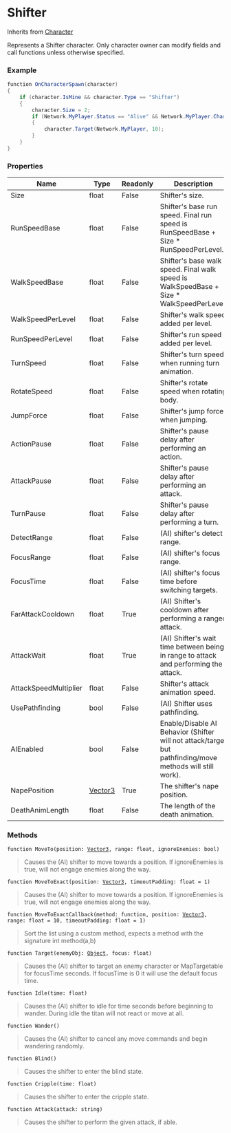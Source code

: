 # Shifter
Inherits from [Character](../objects/Character.md)

Represents a Shifter character.
Only character owner can modify fields and call functions unless otherwise specified.

### Example
```csharp
function OnCharacterSpawn(character)
{
    if (character.IsMine && character.Type == "Shifter")
    {
        character.Size = 2;
        if (Network.MyPlayer.Status == "Alive" && Network.MyPlayer.Character.Type == "Human")
        {
            character.Target(Network.MyPlayer, 10);
        }
    }
}
```
### Properties
|Name|Type|Readonly|Description|
|---|---|---|---|
|Size|float|False|Shifter's size.|
|RunSpeedBase|float|False|Shifter's base run speed. Final run speed is RunSpeedBase + Size * RunSpeedPerLevel.|
|WalkSpeedBase|float|False|Shifter's base walk speed. Final walk speed is WalkSpeedBase + Size * WalkSpeedPerLevel.|
|WalkSpeedPerLevel|float|False|Shifter's walk speed added per level.|
|RunSpeedPerLevel|float|False|Shifter's run speed added per level.|
|TurnSpeed|float|False|Shifter's turn speed when running turn animation.|
|RotateSpeed|float|False|Shifter's rotate speed when rotating body.|
|JumpForce|float|False|Shifter's jump force when jumping.|
|ActionPause|float|False|Shifter's pause delay after performing an action.|
|AttackPause|float|False|Shifter's pause delay after performing an attack.|
|TurnPause|float|False|Shifter's pause delay after performing a turn.|
|DetectRange|float|False|(AI) shifter's detect range.|
|FocusRange|float|False|(AI) shifter's focus range.|
|FocusTime|float|False|(AI) shifter's focus time before switching targets.|
|FarAttackCooldown|float|True|(AI) Shifter's cooldown after performing a ranged attack.|
|AttackWait|float|True|(AI) Shifter's wait time between being in range to attack and performing the attack.|
|AttackSpeedMultiplier|float|False|Shifter's attack animation speed.|
|UsePathfinding|bool|False|(AI) Shifter uses pathfinding.|
|AIEnabled|bool|False|Enable/Disable AI Behavior (Shifter will not attack/target but pathfinding/move methods will still work).|
|NapePosition|[Vector3](../objects/Vector3.md)|True|The shifter's nape position.|
|DeathAnimLength|float|False|The length of the death animation.|


### Methods
<pre class="language-typescript"><code class="lang-typescript">function MoveTo(position: <a data-footnote-ref href="#user-content-fn-43">Vector3</a>, range: float, ignoreEnemies: bool)</code></pre>
> Causes the (AI) shifter to move towards a position. If ignoreEnemies is true, will not engage enemies along the way.
> 
<pre class="language-typescript"><code class="lang-typescript">function MoveToExact(position: <a data-footnote-ref href="#user-content-fn-43">Vector3</a>, timeoutPadding: float = 1)</code></pre>
> Causes the (AI) shifter to move towards a position. If ignoreEnemies is true, will not engage enemies along the way.
> 
<pre class="language-typescript"><code class="lang-typescript">function MoveToExactCallback(method: function, position: <a data-footnote-ref href="#user-content-fn-43">Vector3</a>, range: float = 10, timeoutPadding: float = 1)</code></pre>
> Sort the list using a custom method, expects a method with the signature int method(a,b)
> 
<pre class="language-typescript"><code class="lang-typescript">function Target(enemyObj: <a data-footnote-ref href="#user-content-fn-45">Object</a>, focus: float)</code></pre>
> Causes the (AI) shifter to target an enemy character or MapTargetable for focusTime seconds. If focusTime is 0 it will use the default focus time.
> 
<pre class="language-typescript"><code class="lang-typescript">function Idle(time: float)</code></pre>
> Causes the (AI) shifter to idle for time seconds before beginning to wander. During idle the titan will not react or move at all.
> 
<pre class="language-typescript"><code class="lang-typescript">function Wander()</code></pre>
> Causes the (AI) shifter to cancel any move commands and begin wandering randomly.
> 
<pre class="language-typescript"><code class="lang-typescript">function Blind()</code></pre>
> Causes the shifter to enter the blind state.
> 
<pre class="language-typescript"><code class="lang-typescript">function Cripple(time: float)</code></pre>
> Causes the shifter to enter the cripple state.
> 
<pre class="language-typescript"><code class="lang-typescript">function Attack(attack: string)</code></pre>
> Causes the shifter to perform the given attack, if able.
> 

[^0]: [Camera](../static/Camera.md)
[^1]: [Character](../objects/Character.md)
[^2]: [Collider](../objects/Collider.md)
[^3]: [Collision](../objects/Collision.md)
[^4]: [Color](../objects/Color.md)
[^5]: [Convert](../static/Convert.md)
[^6]: [Cutscene](../static/Cutscene.md)
[^7]: [Dict](../objects/Dict.md)
[^8]: [Game](../static/Game.md)
[^9]: [Human](../objects/Human.md)
[^10]: [Input](../static/Input.md)
[^11]: [Json](../static/Json.md)
[^12]: [LightBuiltin](../static/LightBuiltin.md)
[^13]: [LineCastHitResult](../objects/LineCastHitResult.md)
[^14]: [LineRenderer](../objects/LineRenderer.md)
[^15]: [List](../objects/List.md)
[^16]: [Locale](../static/Locale.md)
[^17]: [LodBuiltin](../static/LodBuiltin.md)
[^18]: [Map](../static/Map.md)
[^19]: [MapObject](../objects/MapObject.md)
[^20]: [MapTargetable](../objects/MapTargetable.md)
[^21]: [Math](../static/Math.md)
[^22]: [NavmeshObstacleBuiltin](../static/NavmeshObstacleBuiltin.md)
[^23]: [Network](../static/Network.md)
[^24]: [NetworkView](../objects/NetworkView.md)
[^25]: [PersistentData](../static/PersistentData.md)
[^26]: [Physics](../static/Physics.md)
[^27]: [PhysicsMaterialBuiltin](../static/PhysicsMaterialBuiltin.md)
[^28]: [Player](../objects/Player.md)
[^29]: [Prefab](../objects/Prefab.md)
[^30]: [Quaternion](../objects/Quaternion.md)
[^31]: [Random](../objects/Random.md)
[^32]: [Range](../objects/Range.md)
[^33]: [RigidbodyBuiltin](../static/RigidbodyBuiltin.md)
[^34]: [RoomData](../static/RoomData.md)
[^35]: [Set](../objects/Set.md)
[^36]: [Shifter](../objects/Shifter.md)
[^37]: [String](../static/String.md)
[^38]: [Time](../static/Time.md)
[^39]: [Titan](../objects/Titan.md)
[^40]: [Transform](../objects/Transform.md)
[^41]: [UI](../static/UI.md)
[^42]: [Vector2](../objects/Vector2.md)
[^43]: [Vector3](../objects/Vector3.md)
[^44]: [WallColossal](../objects/WallColossal.md)
[^45]: [Object](../objects/Object.md)
[^46]: [Component](../objects/Component.md)
